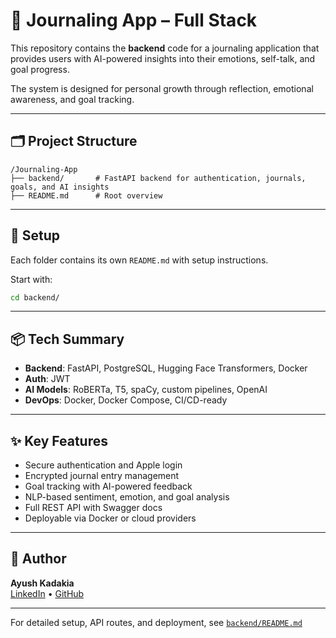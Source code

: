 
# 🧠 Journaling App – Full Stack

This repository contains the **backend** code for a journaling application that provides users with AI-powered insights into their emotions, self-talk, and goal progress.

The system is designed for personal growth through reflection, emotional awareness, and goal tracking.

---

## 🗂 Project Structure

```
/Journaling-App
├── backend/       # FastAPI backend for authentication, journals, goals, and AI insights
├── README.md      # Root overview
```

---

## 🔧 Setup

Each folder contains its own `README.md` with setup instructions.

Start with:

```bash
cd backend/
```

---

## 📦 Tech Summary

- **Backend**: FastAPI, PostgreSQL, Hugging Face Transformers, Docker  
- **Auth**: JWT  
- **AI Models**: RoBERTa, T5, spaCy, custom pipelines, OpenAI  
- **DevOps**: Docker, Docker Compose, CI/CD-ready  

---

## ✨ Key Features

- Secure authentication and Apple login  
- Encrypted journal entry management  
- Goal tracking with AI-powered feedback  
- NLP-based sentiment, emotion, and goal analysis  
- Full REST API with Swagger docs  
- Deployable via Docker or cloud providers  

---

## 👥 Author

**Ayush Kadakia**  
[LinkedIn](https://linkedin.com/in/ayush-kadakia1/) • [GitHub](https://github.com/AyushKada)

---

For detailed setup, API routes, and deployment, see [`backend/README.md`](./backend/README.md)
